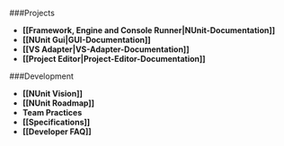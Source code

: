 ###Projects

* **[[Framework, Engine and Console Runner|NUnit-Documentation]]**
* **[[NUnit Gui|GUI-Documentation]]**
* **[[VS Adapter|VS-Adapter-Documentation]]**
* **[[Project Editor|Project-Editor-Documentation]]**

###Development

 * **[[NUnit Vision]]**
 * **[[NUnit Roadmap]]**
 * **Team Practices**
 * **[[Specifications]]**
 * **[[Developer FAQ]]**
